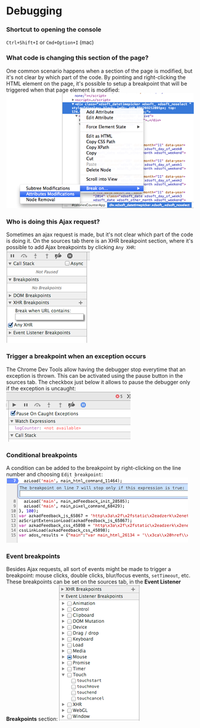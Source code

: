 # Debugging


### Shortcut to opening the console
`Ctrl+Shift+I` or `Cmd+Option+I` (mac)

### What code is changing this section of the page?
One common scenario happens when a section of the page is modified, but it's not clear by which part of the code. By pointing and right-clicking the HTML element on the page, it's possible to setup a breakpoint that will be triggered when that page element is modified:
![debugging1](./img/db1.png)

### Who is doing this Ajax request?
Sometimes an ajax request is made, but it's not clear which part of the code is doing it. On the sources tab there is an XHR breakpoint section, where it's possible to add Ajax breakpoints by clicking `Any XHR`:
![debugging1](./img/db2.png)

### Trigger a breakpoint when an exception occurs
The Chrome Dev Tools allow having the debugger stop everytime that an exception is thrown. This can be activated using the pause button in the sources tab. The checkbox just below it allows to pause the debugger only if the exception is uncaught:
![debugging1](./img/db3.png)

### Conditional breakpoints
A condition can be added to the breakpoint by right-clicking on the line number and choosing `Edit breakpoint`:
![debugging1](./img/db4.png)

### Event breakpoints
Besides Ajax requests, all sort of events might be made to trigger a breakpoint: mouse clicks, double clicks, blur/focus events, `setTimeout`, etc. These breakpoints can be set on the sources tab, in the **Event Listener Breakpoints** section:
![debugging1](./img/db5.png)